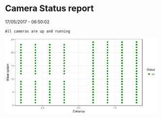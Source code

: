 Camera Status report
================
17/05/2017 - 06:50:02

    All cameras are up and running

![](camreport_files/figure-markdown_github/unnamed-chunk-2-1.png)
